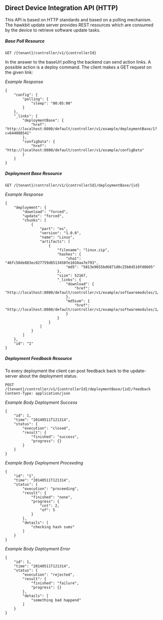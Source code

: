 ## Direct Device Integration API (HTTP)
This API is based on HTTP standards and based on a polling mechanism.
The hawkbit update server provides REST resources which are consumed by the device to retrieve software update tasks.


##### Base Poll Resource
```
GET /{tenant}/controller/v1/{controllerId}
```
In the answer to the baseUrl polling the backend can send action links. A possible action is a deploy command.
The client makes a GET request on the given link:

_Example Response_
```
{
    "config": {
        "polling": {
            "sleep": "00:05:00"
        }
    },
    "_links": {
        "deploymentBase": {
            "href": "http://localhost:8080/default/controller/v1/example/deploymentBase/1?c=644088541"
        },
        "configData": {
            "href": "http://localhost:8080/default/controller/v1/example/configData"
        }
    }
}
```

##### Deployment Base Resource
```
GET /{tenant}/controller/v1/{controllerId}/deploymentBase/{id}
```
_Example Response_
```
{
    "deployment": {
        "download": "forced",
        "update": "forced",
        "chunks": [
            {
                "part": "os",
                "version": "1.0.0",
                "name": "Linux",
                "artifacts": [
                    {
                        "filename": "linux.zip",
                        "hashes": {
                            "sha1": "46fc56de883ec027759d8513458fe1010aa7e793",
                            "md5": "5813e9655bd6871d0c25b8d510fd8605"
                        },
                        "size": 52167,
                        "_links": {
                            "download": {
                                "href": "http://localhost:8080/default/controller/v1/example/softwaremodules/1/artifacts/linux.zip"
                            },
                            "md5sum": {
                                "href": "http://localhost:8080/default/controller/v1/example/softwaremodules/1/artifacts/linux.zip.MD5SUM"
                            }
                        }
                    }
                ]
            }
        ]
    },
    "id": "1"
}
```


##### Deployment Feedback Resource
To every deployment the client can post feedback back to the update-server about the deployment status.
```
POST /{tenant}/controller/v1/{controllerId}/deploymentBase/{id}/feedback
Content-Type: application/json
```
_Example Body Deployment Success_
```
{
    "id": 1,
    "time": "20140511T121314",
    "status": {
        "execution": "closed",
        "result": {
            "finished": "success",
            "progress": {}
        }
    }
}
```

_Example Body Deployment Proceeding_
```
{
    "id": "1",
    "time": "20140511T121314",
    "status": {
        "execution": "proceeding",
        "result": {
            "finished": "none",
            "progress": {
                "cnt": 2,
                "of": 5
            }
        },
        "details": [
            "checking hash sums"
        ]
    }
}
```

_Example Body Deployment Error_
```
{
    "id": 1,
    "time": "20140511T121314",
    "status": {
        "execution": "rejected",
        "result": {
            "finished": "failure",
            "progress": {}
        },
        "details": [
            "something bad happend"
        ]
    }
}
```